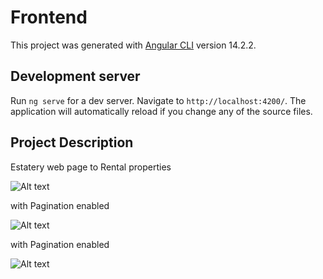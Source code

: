 # Frontend

This project was generated with [Angular CLI](https://github.com/angular/angular-cli) version 14.2.2.

## Development server

Run `ng serve` for a dev server. Navigate to `http://localhost:4200/`. The application will automatically reload if you change any of the source files.

## Project Description

<p style="colo:blue">Estatery web page to Rental properties</p>
<img src="https://i.imgur.com/oX8nId6.png" alt="Alt text" title="Optional title">

<p style="colo:blue">with Pagination enabled</p>
<img src="https://i.imgur.com/GLJUxAR.png" alt="Alt text" title="Optional title">


<p style="colo:blue">with Pagination enabled</p>
<img src="https://i.imgur.com/GLJUxAR.png" alt="Alt text" title="Optional title">
